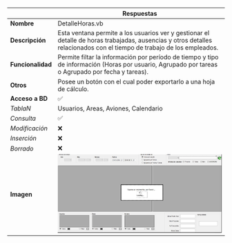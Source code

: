 |                   | **Respuestas**                          |
|-------------------|-----------------------------------------|
|**Nombre**         | DetalleHoras.vb     |
|**Descripción**    | Esta ventana permite a los usuarios ver y gestionar el detalle de horas trabajadas, ausencias y otros detalles relacionados con el tiempo de trabajo de los empleados.             |
|**Funcionalidad**  | Permite filtar la información por período de tiempo y tipo de información (Horas por usuario, Agrupado por tareas o Agrupado por fecha y tareas).     |
|**Otros**          | Posee un botón con el cual poder exportarlo a una hoja de cálculo.            |
|**Acceso a BD**    | ✅ |
|*TablaN*           | Usuarios, Areas, Aviones, Calendario |
|*Consulta*         | ✅ |
|*Modificación*     | ❌ |
|*Inserción*        | ❌ |
|*Borrado*          | ❌ |
|**Imagen**           | ![Captura_de_pantalla](Capturas/DetalleHoras_Ventana.JPG)|